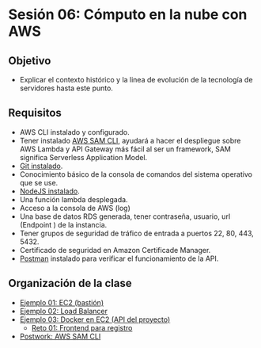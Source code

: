 # Sesión 06: Cómputo en la nube con AWS

## Objetivo

- Explicar el contexto histórico y la linea de evolución de la tecnología de servidores hasta este punto.

## Requisitos

- AWS CLI instalado y configurado.
- Tener instalado [AWS SAM CLI](https://docs.aws.amazon.com/serverless-application-model/latest/developerguide/serverless-sam-cli-install.html), ayudará a hacer el despliegue sobre AWS Lambda y API Gateway más fácil al ser un framework, SAM significa Serverless Application Model.
- [Git instalado](https://git-scm.com).
- Conocimiento básico de la consola de comandos del sistema operativo que se use.
- [NodeJS instalado](https://nodejs.org/en/download/).
- Una función lambda desplegada.
- Acceso a la consola de AWS (log)
- Una base de datos RDS generada, tener contraseña, usuario, url (Endpoint ) de la instancia.
- Tener grupos de seguridad de tráfico de entrada a puertos 22, 80, 443, 5432.
- Certificado de seguridad en Amazon Certificade Manager.
- [Postman](https://www.postman.com/product/rest-client/) instalado para verificar el funcionamiento de la API.

## Organización de la clase

- [Ejemplo 01: EC2 (bastión)](./Ejemplo%2001/README.md)
- [Ejemplo 02: Load Balancer](./Ejemplo%2002/README.md)
- [Ejemplo 03: Docker en EC2 (API del proyecto)](./Ejemplo%2003/README.md)
    - [Reto 01: Frontend para registro](./Reto%2001/README.md)
- [Postwork: AWS SAM CLI](./Postwork.md)
